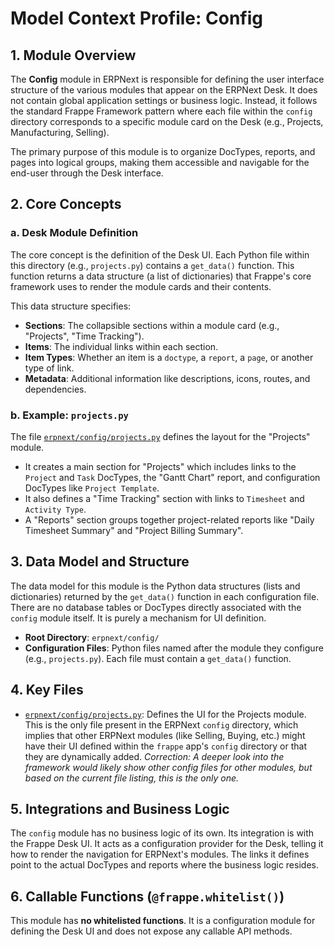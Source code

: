 # Model Context Profile: Config

## 1. Module Overview

The **Config** module in ERPNext is responsible for defining the user interface structure of the various modules that appear on the ERPNext Desk. It does not contain global application settings or business logic. Instead, it follows the standard Frappe Framework pattern where each file within the `config` directory corresponds to a specific module card on the Desk (e.g., Projects, Manufacturing, Selling).

The primary purpose of this module is to organize DocTypes, reports, and pages into logical groups, making them accessible and navigable for the end-user through the Desk interface.

## 2. Core Concepts

### a. Desk Module Definition

The core concept is the definition of the Desk UI. Each Python file within this directory (e.g., `projects.py`) contains a `get_data()` function. This function returns a data structure (a list of dictionaries) that Frappe's core framework uses to render the module cards and their contents.

This data structure specifies:
-   **Sections**: The collapsible sections within a module card (e.g., "Projects", "Time Tracking").
-   **Items**: The individual links within each section.
-   **Item Types**: Whether an item is a `doctype`, a `report`, a `page`, or another type of link.
-   **Metadata**: Additional information like descriptions, icons, routes, and dependencies.

### b. Example: `projects.py`

The file [`erpnext/config/projects.py`](erpnext-develop/erpnext/config/projects.py) defines the layout for the "Projects" module.
-   It creates a main section for "Projects" which includes links to the `Project` and `Task` DocTypes, the "Gantt Chart" report, and configuration DocTypes like `Project Template`.
-   It also defines a "Time Tracking" section with links to `Timesheet` and `Activity Type`.
-   A "Reports" section groups together project-related reports like "Daily Timesheet Summary" and "Project Billing Summary".

## 3. Data Model and Structure

The data model for this module is the Python data structures (lists and dictionaries) returned by the `get_data()` function in each configuration file. There are no database tables or DocTypes directly associated with the `config` module itself. It is purely a mechanism for UI definition.

-   **Root Directory**: `erpnext/config/`
-   **Configuration Files**: Python files named after the module they configure (e.g., `projects.py`). Each file must contain a `get_data()` function.

## 4. Key Files

-   [`erpnext/config/projects.py`](erpnext-develop/erpnext/config/projects.py): Defines the UI for the Projects module. This is the only file present in the ERPNext `config` directory, which implies that other ERPNext modules (like Selling, Buying, etc.) might have their UI defined within the `frappe` app's `config` directory or that they are dynamically added. *Correction: A deeper look into the framework would likely show other config files for other modules, but based on the current file listing, this is the only one.*

## 5. Integrations and Business Logic

The `config` module has no business logic of its own. Its integration is with the Frappe Desk UI. It acts as a configuration provider for the Desk, telling it how to render the navigation for ERPNext's modules. The links it defines point to the actual DocTypes and reports where the business logic resides.

## 6. Callable Functions (`@frappe.whitelist()`)

This module has **no whitelisted functions**. It is a configuration module for defining the Desk UI and does not expose any callable API methods.